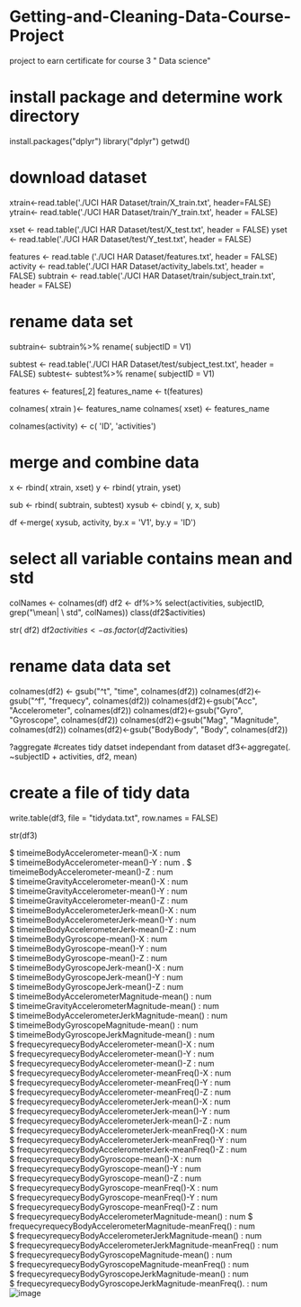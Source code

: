 # Getting-and-Cleaning-Data-Course-Project
project to earn certificate for course 3 " Data science"

# install package and determine  work directory
install.packages("dplyr")
library("dplyr")
getwd()

# download dataset
xtrain<-read.table('./UCI HAR Dataset/train/X_train.txt', header=FALSE)
ytrain<- read.table('./UCI HAR Dataset/train/Y_train.txt', header = FALSE)

xset <- read.table('./UCI HAR Dataset/test/X_test.txt', header = FALSE)
yset <- read.table('./UCI HAR Dataset/test/Y_test.txt', header = FALSE)

features <- read.table ('./UCI HAR Dataset/features.txt', header = FALSE)
activity <- read.table('./UCI HAR Dataset/activity_labels.txt', header = FALSE)
subtrain <- read.table('./UCI HAR Dataset/train/subject_train.txt', header = FALSE)

# rename data set
subtrain<- subtrain%>%
     rename( subjectID = V1)

subtest <- read.table('./UCI HAR Dataset/test/subject_test.txt', header = FALSE)
subtest<- subtest%>%
     rename( subjectID = V1)

features <- features[,2]
features_name <- t(features)

colnames( xtrain )<- features_name
colnames( xset) <- features_name

colnames(activity) <- c( 'ID', 'activities')

# merge and combine data
x <- rbind( xtrain, xset)
y <- rbind( ytrain, yset)

sub <- rbind( subtrain, subtest)
xysub <- cbind( y, x, sub)


df <-merge( xysub, activity, by.x = 'V1', by.y = 'ID')

# select all variable contains mean and std
colNames <- colnames(df)
df2 <- df%>%
     select(activities, subjectID, grep("\\mean| \\ std", colNames))
class(df2$activities)

str( df2)
df2$activities <- as.factor(df2$activities)

# rename data data set
colnames(df2) <- gsub("^t", "time", colnames(df2))
colnames(df2)<- gsub("^f", "frequecy", colnames(df2))
colnames(df2)<-gsub("Acc", "Accelerometer", colnames(df2))
colnames(df2)<-gsub("Gyro", "Gyroscope", colnames(df2))
colnames(df2)<-gsub("Mag", "Magnitude", colnames(df2))
colnames(df2)<-gsub("BodyBody", "Body", colnames(df2))

?aggregate
#creates tidy datset independant from dataset
df3<-aggregate(. ~subjectID + activities, df2, mean)

# create a file of tidy data
write.table(df3, file = "tidydata.txt", row.names = FALSE)

str(df3)




$ timeimeBodyAccelerometer-mean()-X                                       : num  
 $ timeimeBodyAccelerometer-mean()-Y                                       : num  .
 $ timeimeBodyAccelerometer-mean()-Z                                       : num  
 $ timeimeGravityAccelerometer-mean()-X                                   : num  
 $ timeimeGravityAccelerometer-mean()-Y                                    : num  
 $ timeimeGravityAccelerometer-mean()-Z                                     : num  
 $ timeimeBodyAccelerometerJerk-mean()-X                                  : num  
 $ timeimeBodyAccelerometerJerk-mean()-Y                                   : num  
 $ timeimeBodyAccelerometerJerk-mean()-Z                                   : num  
 $ timeimeBodyGyroscope-mean()-X                                                  : num  
 $ timeimeBodyGyroscope-mean()-Y                                                  : num  
 $ timeimeBodyGyroscope-mean()-Z                                                  : num  
 $ timeimeBodyGyroscopeJerk-mean()-X                                           : num  
 $ timeimeBodyGyroscopeJerk-mean()-Y                                            : num  
 $ timeimeBodyGyroscopeJerk-mean()-Z                                            : num  
 $ timeimeBodyAccelerometerMagnitude-mean()                            : num  
 $ timeimeGravityAccelerometerMagnitude-mean()                        : num   
 $ timeimeBodyAccelerometerJerkMagnitude-mean()                     : num  
 $ timeimeBodyGyroscopeMagnitude-mean()                                    : num  
 $ timeimeBodyGyroscopeJerkMagnitude-mean()                             : num  
 $ frequecyrequecyBodyAccelerometer-mean()-X                              : num  
 $ frequecyrequecyBodyAccelerometer-mean()-Y                              : num  
 $ frequecyrequecyBodyAccelerometer-mean()-Z                              : num  
 $ frequecyrequecyBodyAccelerometer-meanFreq()-X                      : num  
 $ frequecyrequecyBodyAccelerometer-meanFreq()-Y                      : num  
 $ frequecyrequecyBodyAccelerometer-meanFreq()-Z                      : num  
 $ frequecyrequecyBodyAccelerometerJerk-mean()-X                       : num  
 $ frequecyrequecyBodyAccelerometerJerk-mean()-Y                       : num  
 $ frequecyrequecyBodyAccelerometerJerk-mean()-Z                       : num  
 $ frequecyrequecyBodyAccelerometerJerk-meanFreq()-X               : num  
 $ frequecyrequecyBodyAccelerometerJerk-meanFreq()-Y                : num  
 $ frequecyrequecyBodyAccelerometerJerk-meanFreq()-Z                : num  
 $ frequecyrequecyBodyGyroscope-mean()-X                                       : num  
 $ frequecyrequecyBodyGyroscope-mean()-Y                                       : num  
 $ frequecyrequecyBodyGyroscope-mean()-Z                                       : num  
 $ frequecyrequecyBodyGyroscope-meanFreq()-X                               : num  
 $ frequecyrequecyBodyGyroscope-meanFreq()-Y                               : num  
 $ frequecyrequecyBodyGyroscope-meanFreq()-Z                               : num  
 $ frequecyrequecyBodyAccelerometerMagnitude-mean()                : num 
 $ frequecyrequecyBodyAccelerometerMagnitude-meanFreq()        : num  
 $ frequecyrequecyBodyAccelerometerJerkMagnitude-mean()         : num  
 $ frequecyrequecyBodyAccelerometerJerkMagnitude-meanFreq() : num  
 $ frequecyrequecyBodyGyroscopeMagnitude-mean()                        : num  
 $ frequecyrequecyBodyGyroscopeMagnitude-meanFreq()                : num  
 $ frequecyrequecyBodyGyroscopeJerkMagnitude-mean()              : num  
 $ frequecyrequecyBodyGyroscopeJerkMagnitude-meanFreq().     : num
![image](https://user-images.githubusercontent.com/97908937/158908045-fdaf857f-c7d5-4150-9a65-977a34a40506.png)
